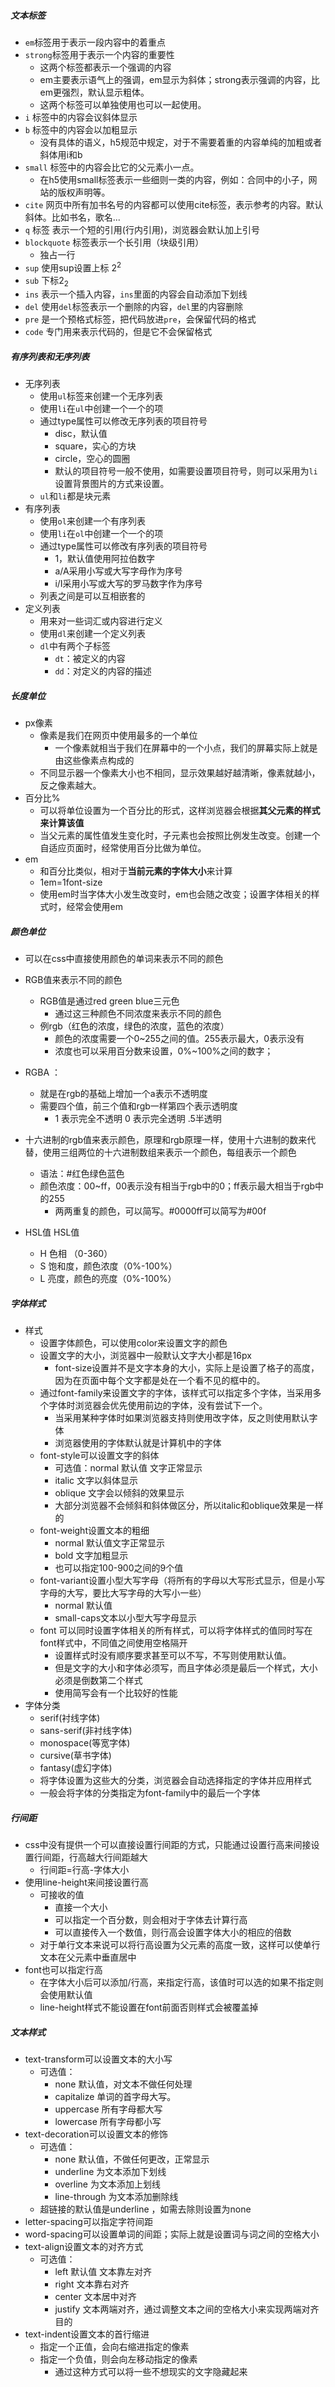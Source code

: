 ##### 文本标签

* `em`标签用于表示一段内容中的着重点
* `strong`标签用于表示一个内容的重要性
  * 这两个标签都表示一个强调的内容
  * em主要表示语气上的强调，em显示为斜体；strong表示强调的内容，比em更强烈，默认显示粗体。
  * 这两个标签可以单独使用也可以一起使用。
* `i` 标签中的内容会议斜体显示
* `b` 标签中的内容会以加粗显示
  - 没有具体的语义，h5规范中规定，对于不需要着重的内容单纯的加粗或者斜体用i和b
* `small` 标签中的内容会比它的父元素小一点。
  * 在h5使用small标签表示一些细则一类的内容，例如：合同中的小子，网站的版权声明等。
* `cite` 网页中所有加书名号的内容都可以使用cite标签，表示参考的内容。默认斜体。比如书名，歌名...
* `q` 标签 表示一个短的引用(行内引用)，浏览器会默认加上引号
* `blockquote` 标签表示一个长引用（块级引用）
  - 独占一行
* `sup` 使用sup设置上标 2<sup>2</sup>
* `sub` 下标2<sub>2</sub>
* `ins` 表示一个插入内容，`ins`里面的内容会自动添加下划线
* `del` 使用`del`标签表示一个删除的内容，`del`里的内容删除
* `pre` 是一个预格式标签，把代码放进`pre`，会保留代码的格式
* `code` 专门用来表示代码的，但是它不会保留格式

##### 有序列表和无序列表

* 无序列表
  * 使用`ul`标签来创建一个无序列表
  * 使用`li`在`ul`中创建一个一个的项
  * 通过type属性可以修改无序列表的项目符号
    * disc，默认值
    * square，实心的方块
    * circle，空心的圆圈
    * 默认的项目符号一般不使用，如需要设置项目符号，则可以采用为`li`设置背景图片的方式来设置。
  * `ul`和`li`都是块元素
* 有序列表
  * 使用`ol`来创建一个有序列表
  * 使用`li`在`ol`中创建一个一个的项
  * 通过type属性可以修改有序列表的项目符号
    * 1，默认值使用阿拉伯数字
    * a/A采用小写或大写字母作为序号
    * i/I采用小写或大写的罗马数字作为序号
  * 列表之间是可以互相嵌套的
* 定义列表
  * 用来对一些词汇或内容进行定义
  * 使用`dl`来创建一个定义列表
  * `dl`中有两个子标签
    * `dt`：被定义的内容
    * `dd`：对定义的内容的描述

##### 长度单位

* px像素
  * 像素是我们在网页中使用最多的一个单位
    * 一个像素就相当于我们在屏幕中的一个小点，我们的屏幕实际上就是由这些像素点构成的
  * 不同显示器一个像素大小也不相同，显示效果越好越清晰，像素就越小，反之像素越大。
* 百分比%
  * 可以将单位设置为一个百分比的形式，这样浏览器会根据**其父元素的样式来计算该值**
  * 当父元素的属性值发生变化时，子元素也会按照比例发生改变。创建一个自适应页面时，经常使用百分比做为单位。
* em
  * 和百分比类似，相对于**当前元素的字体大小**来计算
  * 1em=1font-size
  * 使用em时当字体大小发生改变时，em也会随之改变；设置字体相关的样式时，经常会使用em

##### 颜色单位

* 可以在css中直接使用颜色的单词来表示不同的颜色
* RGB值来表示不同的颜色
  * RGB值是通过red green blue三元色
    * 通过这三种颜色不同浓度来表示不同的颜色
  * 例rgb（红色的浓度，绿色的浓度，蓝色的浓度）
    * 颜色的浓度需要一个0~255之间的值。255表示最大，0表示没有
    * 浓度也可以采用百分数来设置，0%~100%之间的数字；
* RGBA ：
  * 就是在rgb的基础上增加一个a表示不透明度
  * 需要四个值，前三个值和rgb一样第四个表示透明度
    * 1 表示完全不透明  0 表示完全透明  .5半透明

* 十六进制的rgb值来表示颜色，原理和rgb原理一样，使用十六进制的数来代替，使用三组两位的十六进制数组来表示一个颜色，每组表示一个颜色
  * 语法：#红色绿色蓝色
  * 颜色浓度：00~ff，00表示没有相当于rgb中的0；ff表示最大相当于rgb中的255
    * 两两重复的颜色，可以简写。#0000ff可以简写为#00f
* HSL值 HSL值
  * H   色相 （0-360）
  * S  饱和度，颜色浓度（0%-100%）
  * L  亮度，颜色的亮度（0%-100%）

##### 字体样式

* 样式
  * 设置字体颜色，可以使用color来设置文字的颜色
  * 设置文字的大小，浏览器中一般默认文字大小都是16px
    * font-size设置并不是文字本身的大小，实际上是设置了格子的高度，因为在页面中每个文字都是处在一个看不见的框中的。
  * 通过font-family来设置文字的字体，该样式可以指定多个字体，当采用多个字体时浏览器会优先使用前边的字体，没有尝试下一个。
    * 当采用某种字体时如果浏览器支持则使用改字体，反之则使用默认字体
    * 浏览器使用的字体默认就是计算机中的字体
  * font-style可以设置文字的斜体
    * 可选值：normal  默认值  文字正常显示
    * italic  文字以斜体显示
    * oblique  文字会以倾斜的效果显示
    * 大部分浏览器不会倾斜和斜体做区分，所以italic和oblique效果是一样的
  * font-weight设置文本的粗细
    * normal  默认值文字正常显示
    * bold   文字加粗显示
    * 也可以指定100-900之间的9个值
  * font-variant设置小型大写字母（将所有的字母以大写形式显示，但是小写字母的大写，要比大写字母的大写小一些）
    * normal 默认值
    * small-caps文本以小型大写字母显示
  * font  可以同时设置字体相关的所有样式，可以将字体样式的值同时写在font样式中，不同值之间使用空格隔开
    * 设置样式时没有顺序要求甚至可以不写，不写则使用默认值。
    * 但是文字的大小和字体必须写，而且字体必须是最后一个样式，大小必须是倒数第二个样式
    * 使用简写会有一个比较好的性能
* 字体分类
  * serif(衬线字体)
  * sans-serif(非衬线字体)
  * monospace(等宽字体)
  * cursive(草书字体)
  * fantasy(虚幻字体)
  * 将字体设置为这些大的分类，浏览器会自动选择指定的字体并应用样式
  * 一般会将字体的分类指定为font-family中的最后一个字体

##### 行间距

* css中没有提供一个可以直接设置行间距的方式，只能通过设置行高来间接设置行间距，行高越大行间距越大
  * 行间距=行高-字体大小
* 使用line-height来间接设置行高
  * 可接收的值
    * 直接一个大小
    * 可以指定一个百分数，则会相对于字体去计算行高
    * 可以直接传入一个数值，则行高会设置字体大小的相应的倍数
  * 对于单行文本来说可以将行高设置为父元素的高度一致，这样可以使单行文本在父元素中垂直居中
* font也可以指定行高
  * 在字体大小后可以添加/行高，来指定行高，该值时可以选的如果不指定则会使用默认值
  * line-height样式不能设置在font前面否则样式会被覆盖掉

##### 文本样式

* text-transform可以设置文本的大小写
  * 可选值：
    * none 默认值，对文本不做任何处理
    * capitalize  单词的首字母大写。
    * uppercase 所有字母都大写
    * lowercase  所有字母都小写
* text-decoration可以设置文本的修饰
  * 可选值：
    * none 默认值，不做任何更改，正常显示
    * underline 为文本添加下划线
    * overline 为文本添加上划线
    * line-through 为文本添加删除线
  * 超链接的默认值是underline ，如需去除则设置为none
* letter-spacing可以指定字符间距
* word-spacing可以设置单词的间距；实际上就是设置词与词之间的空格大小
* text-align设置文本的对齐方式
  * 可选值：
    * left  默认值 文本靠左对齐
    * right  文本靠右对齐
    * center  文本居中对齐
    * justify  文本两端对齐，通过调整文本之间的空格大小来实现两端对齐目的
* text-indent设置文本的首行缩进
  * 指定一个正值，会向右缩进指定的像素
  * 指定一个负值，则会向左移动指定的像素
    * 通过这种方式可以将一些不想现实的文字隐藏起来